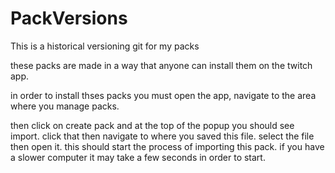 # PackVersions
 This is a historical versioning git for my packs

 these packs are made in a way that anyone can install them on the twitch app.

 in order to install thses packs you must open the app, navigate to the area where you manage packs. 

 then click on create pack
 and at the top of the popup you should see import. 
 click that then navigate to where you saved this file. 
 select the file then open it. 
 this should start the process of importing this pack.
 if you have a slower computer it may take a few seconds in order to start.
